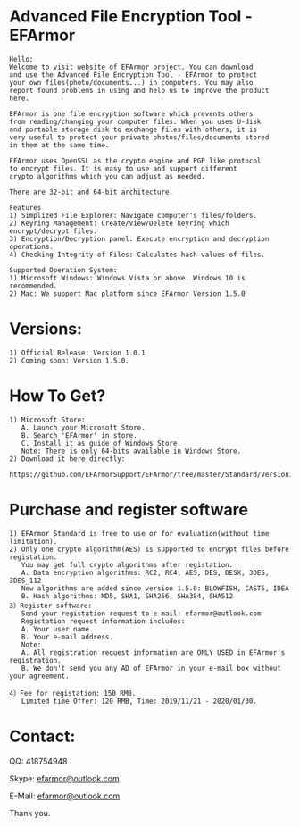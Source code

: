 # Advanced File Encryption Tool - EFArmor
    Hello:
    Welcome to visit website of EFArmor project. You can download
    and use the Advanced File Encryption Tool - EFArmor to protect
    your own files(photo/documents...) in computers. You may also 
    report found problems in using and help us to improve the product 
    here.

    EFArmor is one file encryption software which prevents others 
    from reading/changing your computer files. When you uses U-disk
    and portable storage disk to exchange files with others, it is
    very useful to protect your private photos/files/documents stored
    in them at the same time. 

    EFArmor uses OpenSSL as the crypto engine and PGP like protocol 
    to encrypt files. It is easy to use and support different
    crypto algorithms which you can adjust as needed.

    There are 32-bit and 64-bit architecture. 
    
    Features
    1) Simplized File Explorer: Navigate computer's files/folders.
    2) Keyring Management: Create/View/Delete keyring which encrypt/decrypt files.
    3) Encryption/Decryption panel: Execute encryption and decryption operations.
    4) Checking Integrity of Files: Calculates hash values of files.
    
    Supported Operation System:
    1) Microsoft Windows: Windows Vista or above. Windows 10 is recommended.
    2) Mac: We support Mac platform since EFArmor Version 1.5.0

# Versions:
    1) Official Release: Version 1.0.1
    2) Coming soon: Version 1.5.0.
       
# How To Get?
    1) Microsoft Store:
       A. Launch your Microsoft Store.
       B. Search 'EFArmor' in store.
       C. Install it as guide of Windows Store.
       Note: There is only 64-bits available in Windows Store.
    2) Download it here directly:
       https://github.com/EFArmorSupport/EFArmor/tree/master/Standard/Version1.0.1

# Purchase and register software
    1) EFArmor Standard is free to use or for evaluation(without time limitation).
    2) Only one crypto algorithm(AES) is supported to encrypt files before registation.
       You may get full crypto algorithms after registation.
       A. Data encryption algorithms: RC2, RC4, AES, DES, DESX, 3DES, 3DES_112 
       New algorithms are added since version 1.5.0: BLOWFISH, CAST5, IDEA
       B. Hash algorithms: MD5, SHA1, SHA256, SHA384, SHA512
    3）Register software:
       Send your registation request to e-mail: efarmor@outlook.com
       Registation request information includes:
       A. Your user name.
       B. Your e-mail address.
       Note:
       A. All registration request information are ONLY USED in EFArmor's registration.
       B. We don't send you any AD of EFArmor in your e-mail box without your agreement.
       
    4）Fee for registation: 150 RMB.
       Limited time Offer: 120 RMB, Time: 2019/11/21 - 2020/01/30.


# Contact:
QQ: 418754948

Skype: efarmor@outlook.com

E-Mail: efarmor@outlook.com

Thank you.
